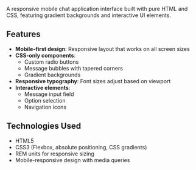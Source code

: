 A responsive mobile chat application interface built with pure HTML and CSS, featuring gradient backgrounds and interactive UI elements.

## Features

- **Mobile-first design**: Responsive layout that works on all screen sizes
- **CSS-only components**:
  - Custom radio buttons
  - Message bubbles with tapered corners
  - Gradient backgrounds
- **Responsive typography**: Font sizes adjust based on viewport
- **Interactive elements**:
  - Message input field
  - Option selection
  - Navigation icons

## Technologies Used

- HTML5
- CSS3 (Flexbox, absolute positioning, CSS gradients)
- REM units for responsive sizing
- Mobile-responsive design with media queries
